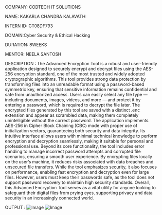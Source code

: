 COMPANY: CODTECH IT SOLUTIONS

NAME: KAKARLA CHANDRA KALAVATHI

INTERN ID: CT08DF793

DOMAIN:Cyber Security & Ethical Hacking

DURATION: 8WEEKS

MENTOR: NEELA SANTOSH

DESCRIPTION : The Advanced Encryption Tool is a robust and user-friendly application designed to securely encrypt and decrypt files using the AES-256 encryption standard, one of the most trusted and widely adopted cryptographic algorithms. This tool provides strong data protection by transforming files into an unreadable format using a password-based symmetric key, ensuring that sensitive information remains confidential and safe from unauthorized access. Users can easily select any file type — including documents, images, videos, and more — and protect it by entering a password, which is required to decrypt the file later. The encrypted files generated by this tool are saved with a distinct .enc extension and appear as scrambled data, making them completely unintelligible without the correct password. The application implements AES-256 in Cipher Block Chaining (CBC) mode with proper use of initialization vectors, guaranteeing both security and data integrity. Its intuitive interface allows users with minimal technical knowledge to perform encryption and decryption seamlessly, making it suitable for personal and professional use. Beyond its core functionality, the tool includes error handling to manage incorrect password attempts and corrupted file scenarios, ensuring a smooth user experience. By encrypting files locally on the user’s machine, it reduces risks associated with data breaches and unsecured file transfers. While the tool emphasizes security, it also focuses on performance, enabling fast encryption and decryption even for large files. However, users must keep their passwords safe, as the tool does not support password recovery to maintain high security standards. Overall, this Advanced Encryption Tool serves as a vital utility for anyone looking to safeguard their digital files from prying eyes, supporting privacy and data security in an increasingly connected world.

OUTPUT :
![Image](https://github.com/user-attachments/assets/c0181c03-1298-4b24-80a1-0ec89dcfe898)
![Image](https://github.com/user-attachments/assets/60b33661-ef4f-48c7-acb7-b73701ad8e45)

